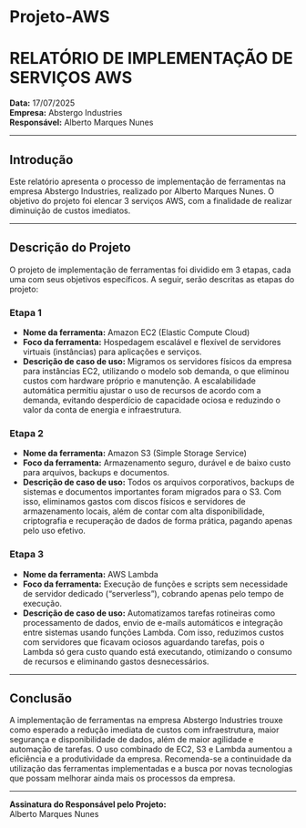 # Projeto-AWS
# RELATÓRIO DE IMPLEMENTAÇÃO DE SERVIÇOS AWS

**Data:** 17/07/2025  
**Empresa:** Abstergo Industries  
**Responsável:** Alberto Marques Nunes

---

## Introdução

Este relatório apresenta o processo de implementação de ferramentas na empresa Abstergo Industries, realizado por Alberto Marques Nunes. O objetivo do projeto foi elencar 3 serviços AWS, com a finalidade de realizar diminuição de custos imediatos.

---

## Descrição do Projeto

O projeto de implementação de ferramentas foi dividido em 3 etapas, cada uma com seus objetivos específicos. A seguir, serão descritas as etapas do projeto:

### Etapa 1

- **Nome da ferramenta:** Amazon EC2 (Elastic Compute Cloud)
- **Foco da ferramenta:** Hospedagem escalável e flexível de servidores virtuais (instâncias) para aplicações e serviços.
- **Descrição de caso de uso:** Migramos os servidores físicos da empresa para instâncias EC2, utilizando o modelo sob demanda, o que eliminou custos com hardware próprio e manutenção. A escalabilidade automática permitiu ajustar o uso de recursos de acordo com a demanda, evitando desperdício de capacidade ociosa e reduzindo o valor da conta de energia e infraestrutura.

### Etapa 2

- **Nome da ferramenta:** Amazon S3 (Simple Storage Service)
- **Foco da ferramenta:** Armazenamento seguro, durável e de baixo custo para arquivos, backups e documentos.
- **Descrição de caso de uso:** Todos os arquivos corporativos, backups de sistemas e documentos importantes foram migrados para o S3. Com isso, eliminamos gastos com discos físicos e servidores de armazenamento locais, além de contar com alta disponibilidade, criptografia e recuperação de dados de forma prática, pagando apenas pelo uso efetivo.

### Etapa 3

- **Nome da ferramenta:** AWS Lambda
- **Foco da ferramenta:** Execução de funções e scripts sem necessidade de servidor dedicado (“serverless”), cobrando apenas pelo tempo de execução.
- **Descrição de caso de uso:** Automatizamos tarefas rotineiras como processamento de dados, envio de e-mails automáticos e integração entre sistemas usando funções Lambda. Com isso, reduzimos custos com servidores que ficavam ociosos aguardando tarefas, pois o Lambda só gera custo quando está executando, otimizando o consumo de recursos e eliminando gastos desnecessários.

---

## Conclusão

A implementação de ferramentas na empresa Abstergo Industries trouxe como esperado a redução imediata de custos com infraestrutura, maior segurança e disponibilidade de dados, além de maior agilidade e automação de tarefas. O uso combinado de EC2, S3 e Lambda aumentou a eficiência e a produtividade da empresa. Recomenda-se a continuidade da utilização das ferramentas implementadas e a busca por novas tecnologias que possam melhorar ainda mais os processos da empresa.

---

**Assinatura do Responsável pelo Projeto:**  
Alberto Marques Nunes
